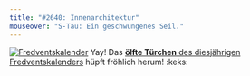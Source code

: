 ```yaml
---
title: "#2640: Innenarchitektur"
mouseover: "S-Tau: Ein geschwungenes Seil."
---
```


<a href="http://www.fonflatter.de/der-fetzige-fredventskalender-2012" title="Der fetzige Fredventskalender"><img src="http://www.fonflatter.de/adv12/fredventskalender_banner.png" alt="Fredventskalender" /></a>
Yay! Das <a href="http://www.fonflatter.de/2012/12/11/das-11-turchen-2/"><strong>ölfte Türchen</strong> des diesjährigen Fredventskalenders</a> hüpft fröhlich herum!
:keks:

